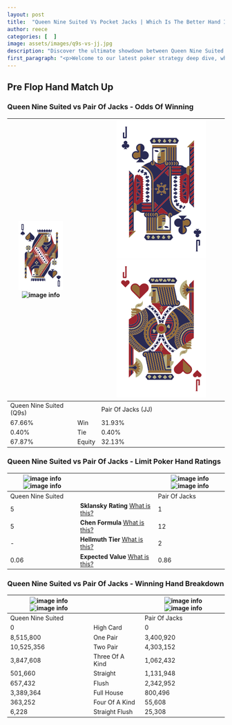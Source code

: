 ```yaml
---
layout: post
title:  "Queen Nine Suited Vs Pocket Jacks | Which Is The Better Hand In Poker? A Complete Guide"
author: reece
categories: [  ]
image: assets/images/q9s-vs-jj.jpg
description: "Discover the ultimate showdown between Queen Nine Suited and Pair Of Jacks in poker! Uncover the odds, strategies, and scenarios where one hand triumphs over the other. Get ready to up your poker game with this thrilling analysis."
first_paragraph: "<p>Welcome to our latest poker strategy deep dive, where we're pitting two distinct hands against each other in a high-stakes showdown: Queen Nine Suited vs Pair Of Jacks.</p><p>In the dynamic world of poker, every decision counts, and knowing which hand holds the upper hand is key to your success at the table.</p><p>In this article, we'll dissect these two hands, explore the scenarios where one dominates the other, and equip you with the knowledge to make strategic choices that can tip the odds in your favor.</p><p>Get ready to unravel the intriguing dynamics of these poker hands and elevate your game to new heights.</p>"
---
```




[comment]: # (sp0)

## Pre Flop Hand Match Up

<div class="table hand-ratings" markdown="1"> 



### Queen Nine Suited vs Pair Of Jacks - Odds Of Winning


    
| ![image info](assets/images/hand1/Q.png) ![image info](assets/images/hand1/9s.png) |  | ![image info](assets/images/hand2/J.png) ![image info](assets/images/hand2/Jo.png) |
| -------- | -------- | -------- |
| Queen Nine Suited (Q9s) |  | Pair Of Jacks (JJ) |
| 67.66% | Win | 31.93% |
| 0.40% | Tie | 0.40% |
| 67.87% | Equity | 32.13% |




[comment]: # (sp1)



### Queen Nine Suited vs Pair Of Jacks - Limit Poker Hand Ratings


    
| ![image info](https://www.riverpairs.com/assets/images/hand1/Q.png) ![image info](https://www.riverpairs.com/assets/images/hand1/9s.png) |  | ![image info](https://www.riverpairs.com/assets/images/hand2/J.png) ![image info](https://www.riverpairs.com/assets/images/hand2/Jo.png) |
| -------- | -------- | -------- |
| Queen Nine Suited |  | Pair Of Jacks |
| 5 | **Sklansky Rating** [What is this?](/sklansky-rating-explained) | 1 |
| 5 | **Chen Formula** [What is this?](/chen-formula-explained) | 12 |
| - | **Hellmuth Tier** [What is this?](/Hellmuth-tier-explained) | 2 |
| 0.06 | **Expected Value** [What is this?](/expected-value-explained) | 0.86 |




[comment]: # (sp2)



### Queen Nine Suited vs Pair Of Jacks - Winning Hand Breakdown


    
| ![image info](https://www.riverpairs.com/assets/images/hand1/Q.png) ![image info](https://www.riverpairs.com/assets/images/hand1/9s.png) |  | ![image info](https://www.riverpairs.com/assets/images/hand2/J.png) ![image info](https://www.riverpairs.com/assets/images/hand2/Jo.png) |
| -------- | -------- | -------- |
| Queen Nine Suited |  | Pair Of Jacks |
| 0 | High Card | 0 |
| 8,515,800 | One Pair | 3,400,920 |
| 10,525,356 | Two Pair | 4,303,152 |
| 3,847,608 | Three Of A Kind | 1,062,432 |
| 501,660 | Straight | 1,131,948 |
| 657,432 | Flush | 2,342,952 |
| 3,389,364 | Full House | 800,496 |
| 363,252 | Four Of A Kind | 55,608 |
| 6,228 | Straight Flush | 25,308 |




[comment]: # (sp3)



</div>

[comment]: # (sp4)



[comment]: # (sp5)

